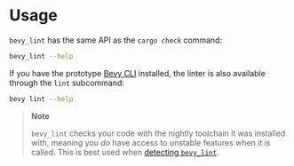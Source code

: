 # Usage

`bevy_lint` has the same API as the `cargo check` command:

```bash
bevy_lint --help
```

If you have the prototype [Bevy CLI](../cli/index.md) installed, the linter is also available through the `lint` subcommand:

```bash
bevy lint --help
```

> **Note**
>
> `bevy_lint` checks your code with the nightly toolchain it was installed with, meaning you _do_ have access to unstable features when it is called. This is best used when [detecting `bevy_lint`](usage/detecting-bevy-lint.md).
